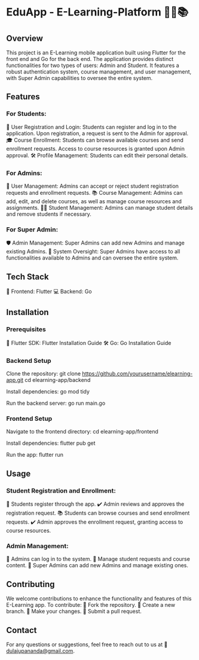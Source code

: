 # EduApp - E-Learning-Platform 🧑‍🏫📚

## Overview
This project is an E-Learning mobile application built using Flutter for the front end and Go for the back end. The application provides distinct functionalities for two types of users: Admin and Student. It features a robust authentication system, course management, and user management, with Super Admin capabilities to oversee the entire system.

## Features

### For Students:
📝 User Registration and Login: Students can register and log in to the application. Upon registration, a request is sent to the Admin for approval.
🎓 Course Enrollment: Students can browse available courses and send enrollment requests. Access to course resources is granted upon Admin approval.
🛠️ Profile Management: Students can edit their personal details.

### For Admins:
👥 User Management: Admins can accept or reject student registration requests and enrollment requests.
📚 Course Management: Admins can add, edit, and delete courses, as well as manage course resources and assignments.
🧑‍🎓 Student Management: Admins can manage student details and remove students if necessary.

### For Super Admin:
🛡️ Admin Management: Super Admins can add new Admins and manage existing Admins.
👑 System Oversight: Super Admins have access to all functionalities available to Admins and can oversee the entire system.

## Tech Stack
📱 Frontend: Flutter
💻 Backend: Go

## Installation
### Prerequisites
🚀 Flutter SDK: Flutter Installation Guide
🛠️ Go: Go Installation Guide

### Backend Setup
Clone the repository:
git clone https://github.com/yourusername/elearning-app.git
cd elearning-app/backend

Install dependencies:
go mod tidy

Run the backend server:
go run main.go

### Frontend Setup
Navigate to the frontend directory:
cd elearning-app/frontend

Install dependencies:
flutter pub get

Run the app:
flutter run

## Usage

### Student Registration and Enrollment:
📝 Students register through the app.
✔️ Admin reviews and approves the registration request.
📚 Students can browse courses and send enrollment requests.
✔️ Admin approves the enrollment request, granting access to course resources.

### Admin Management:
🔑 Admins can log in to the system.
👥 Manage student requests and course content.
👑 Super Admins can add new Admins and manage existing ones.

## Contributing
We welcome contributions to enhance the functionality and features of this E-Learning app. 
To contribute:
🍴 Fork the repository.
🌿 Create a new branch.
🔧 Make your changes.
📨 Submit a pull request.


## Contact
For any questions or suggestions, feel free to reach out to us at 📧 dulajupananda@gmail.com.
